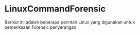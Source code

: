 # LinuxCommandForensic
Berikut ini adalah beberapa perintah Linux yang digunakan untuk pemeriksaan Forensic penyerangan

